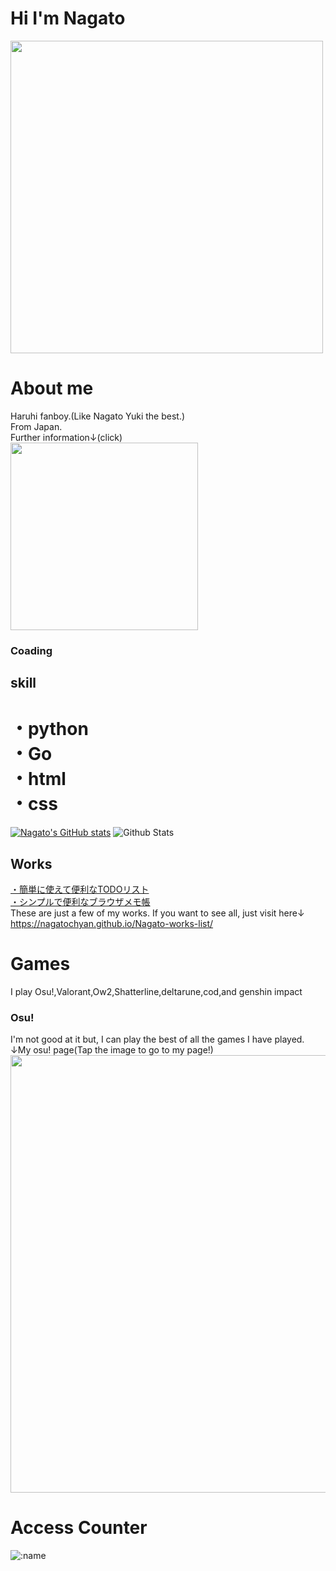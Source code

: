 
# Hi I'm Nagato
<img src="https://user-images.githubusercontent.com/94958239/164647576-b8b61ae7-7dfc-46fe-a0b6-6cf5011932ce.jpg" width="500px">

# About me
Haruhi fanboy.(Like Nagato Yuki the best.)<br>
From Japan.<br>
Further information↓(click)<br>
<a href="https://lit.link/Nagato"><img src="https://user-images.githubusercontent.com/94958239/218266765-5ed224c8-55d0-409b-a065-642151a86dbd.png" width="300px"></a>


### Coading
## skill
# ・python<br>・Go<br>・html<br>・css<br>
[![Nagato's GitHub stats](https://github-readme-stats.vercel.app/api?username=Nagatochyan&layout=compact&theme=onedark)](https://github.com/anuraghazra/github-readme-stats)
![Github Stats](https://github-readme-stats.vercel.app/api/top-langs/?username=Nagatochyan&theme=light&hide_border=false&include_all_commits=true&count_private=true&layout=compact&langs_count=10&include_private=true)
## Works
<a href= "https://nagatochyan.github.io/broswer-todo-list/" target="_blank" >・簡単に使えて便利なTODOリスト</a><br>
<a href= "https://nagatochyan.github.io/browser-memo/index.html?version=7eb7a1d" target="_blank" >・シンプルで便利なブラウザメモ帳</a><br>
These are just a few of my works.
If you want to see all, just visit here↓<br>https://nagatochyan.github.io/Nagato-works-list/
# Games
I play Osu!,Valorant,Ow2,Shatterline,deltarune,cod,and genshin impact<br>

### Osu!
I'm not good at it but, I can play the best of all the games I have played.<br>↓My osu! page(Tap the image to go to my page!)<br>
<a href="https://osu.ppy.sh/users/29720905"><img src="https://user-images.githubusercontent.com/94958239/228493057-92c6812a-d61c-41ef-8adc-ae1f80018c67.png" width="700px"></a>




# Access Counter
![:name](https://count.getloli.com/get/@:Nagatochyan)
